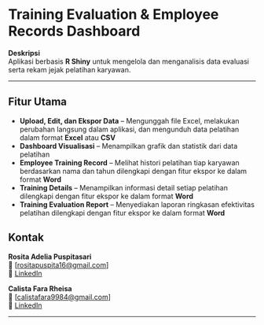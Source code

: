 # Training Evaluation & Employee Records Dashboard  

**Deskripsi**  
Aplikasi berbasis **R Shiny** untuk mengelola dan menganalisis data evaluasi serta rekam jejak pelatihan karyawan.

---



## Fitur Utama  
- **Upload, Edit, dan Ekspor Data** – Mengunggah file Excel, melakukan perubahan langsung dalam aplikasi, dan mengunduh data pelatihan dalam format **Excel** atau **CSV**   
- **Dashboard Visualisasi** – Menampilkan grafik dan statistik dari data pelatihan  
- **Employee Training Record** – Melihat histori pelatihan tiap karyawan berdasarkan nama dan tahun dilengkapi dengan fitur ekspor ke dalam format **Word**  
- **Training Details** – Menampilkan informasi detail setiap pelatihan dilengkapi dengan fitur ekspor ke dalam format **Word**  
- **Training Evaluation Report** – Menyediakan laporan ringkasan efektivitas pelatihan dilengkapi dengan fitur ekspor ke dalam format **Word**  

## Kontak  
**Rosita Adelia Puspitasari**  
📧 [rositapuspita16@gmail.com]  
🔗 [LinkedIn](https://www.linkedin.com/in/rositaadeliapuspitasari/)  

**Calista Fara Rheisa**  
📧 [calistafara9984@gmail.com]   
🔗 [LinkedIn](https://www.linkedin.com/in/calistarheisa/)  



---


